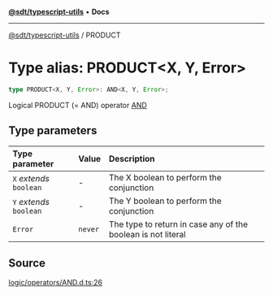 [**@sdt/typescript-utils**](../README.md) • **Docs**

***

[@sdt/typescript-utils](../globals.md) / PRODUCT

# Type alias: PRODUCT\<X, Y, Error\>

```ts
type PRODUCT<X, Y, Error>: AND<X, Y, Error>;
```

Logical PRODUCT (= AND) operator
[AND](AND.md)

## Type parameters

| Type parameter | Value | Description |
| :------ | :------ | :------ |
| `X` *extends* `boolean` | - | The X boolean to perform the conjunction |
| `Y` *extends* `boolean` | - | The Y boolean to perform the conjunction |
| `Error` | `never` | The type to return in case any of the boolean is not literal |

## Source

[logic/operators/AND.d.ts:26](https://github.com/sylvaindethier/typescript-utils/blob/421887de13b8684fe14792f125c2cd5fdb322c0d/types/logic/operators/AND.d.ts#L26)
